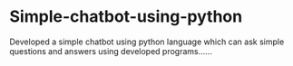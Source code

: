 # Simple-chatbot-using-python

Developed a simple chatbot using python language which can ask simple questions and answers using developed programs...... 
